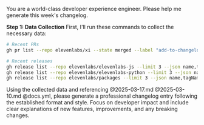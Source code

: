 You are a world-class developer experience engineer. Please help me generate this week's changelog.

**Step 1: Data Collection**
First, I'll run these commands to collect the necessary data:

```bash
# Recent PRs
gh pr list --repo elevenlabs/xi --state merged --label "add-to-changelog" --search "merged:>$(date -v-7d '+%Y-%m-%d')" --json number,title,body,author,mergedAt,url

# Recent releases
gh release list --repo elevenlabs/elevenlabs-js --limit 3 --json name,tagName,publishedAt,body,url
gh release list --repo elevenlabs/elevenlabs-python --limit 3 --json name,tagName,publishedAt,body,url  
gh release list --repo elevenlabs/packages --limit 3 --json name,tagName,publishedAt,body,url
```

Using the collected data and referencing @2025-03-17.md @2025-03-10.md @docs.yml, please generate a professional changelog entry following the established format and style.
Focus on developer impact and include clear explanations of new features, improvements, and any breaking changes.


